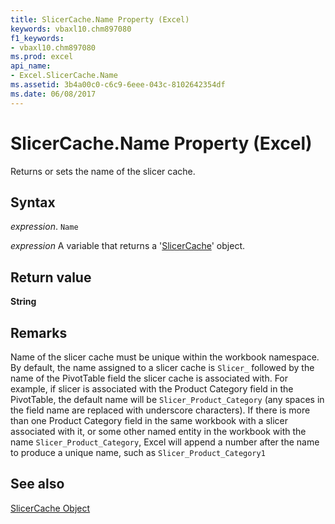 ```yaml
---
title: SlicerCache.Name Property (Excel)
keywords: vbaxl10.chm897080
f1_keywords:
- vbaxl10.chm897080
ms.prod: excel
api_name:
- Excel.SlicerCache.Name
ms.assetid: 3b4a00c0-c6c9-6eee-043c-8102642354df
ms.date: 06/08/2017
---
```



# SlicerCache.Name Property (Excel)

Returns or sets the name of the slicer cache.


## Syntax

 _expression_. `Name`

 _expression_ A variable that returns a '[SlicerCache](Excel.SlicerCache.md)' object.


## Return value

 **String**


## Remarks

Name of the slicer cache must be unique within the workbook namespace. By default, the name assigned to a slicer cache is  `Slicer_` followed by the name of the PivotTable field the slicer cache is associated with. For example, if slicer is associated with the Product Category field in the PivotTable, the default name will be `Slicer_Product_Category` (any spaces in the field name are replaced with underscore characters). If there is more than one Product Category field in the same workbook with a slicer associated with it, or some other named entity in the workbook with the name `Slicer_Product_Category`, Excel will append a number after the name to produce a unique name, such as  `Slicer_Product_Category1`


## See also


[SlicerCache Object](Excel.SlicerCache.md)


